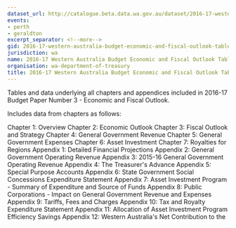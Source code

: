 ```yaml
---
dataset_url: http://catalogue.beta.data.wa.gov.au/dataset/2016-17-western-australia-budget-economic-and-fiscal-outlook-table-and-chart-data
events:
- perth
- geraldton
excerpt_separator: <!--more-->
gid: 2016-17-western-australia-budget-economic-and-fiscal-outlook-table-and-chart-data
jurisdiction: wa
name: 2016-17 Western Australia Budget Economic and Fiscal Outlook Table and Chart Data
organisation: wa-department-of-treasury
title: 2016-17 Western Australia Budget Economic and Fiscal Outlook Table and Chart Data
---
```


Tables and data underlying all chapters and appendices included in 2016-17 Budget Paper Number 3 - Economic and Fiscal Outlook.

<!--more-->

Includes data from chapters as follows:

Chapter 1: Overview
Chapter 2: Economic Outlook
Chapter 3: Fiscal Outlook and Strategy
Chapter 4: General Government Revenue
Chapter 5: General Government Expenses
Chapter 6: Asset Investment
Chapter 7: Royalties for Regions
Appendix 1: Detailed Financial Projections
Appendix 2: General Government Operating Revenue
Appendix 3: 2015-16 General Government Operating Revenue
Appendix 4: The Treasurer's Advance
Appendix 5: Special Purpose Accounts
Appendix 6: State Government Social Concessions Expenditure Statement
Appendix 7: Asset Investment Program - Summary of Expenditure and Source of Funds
Appendix 8: Public Corporations - Impact on General Government Revenue and Expenses
Appendix 9: Tariffs, Fees and Charges
Appendix 10: Tax and Royalty Expenditure Statement
Appendix 11: Allocation of Asset Investment Program Efficiency Savings
Appendix 12: Western Australia's Net Contribution to the